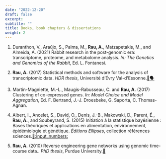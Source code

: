 ```yaml
---
date: "2022-12-20"
draft: false
excerpt:
subtitle: ""
title: Books, book chapters & dissertations
weight: 2
---
```


1. Duranthon, V., Araújo, S., Palma, M., **Rau, A.**, Matzapetakis, M., and Almeida, A. (2021) Rabbit research in the post-genomic era: transcriptome, proteome, and metabolome analysis. *In: The Genetics and Genomics of the Rabbit*, Ed. L. Fontanesi.

1. **Rau, A.** (2017) Statistical methods and software for the analysis of transcriptomic data. *HDR thesis*, Université d’Évry Val-d’Essonne.[:page_facing_up:](https://hal.inrae.fr/tel-02786130/document)[:speaking_head:](https://speakerdeck.com/andreamrau/hdr-defense-presentation)

1. Martin-Magniette, M.-L., Maugis-Rabusseau, C. and **Rau, A.** (2017) Clustering of co-expressed genes. *In: Model Choice and Model Aggregation*, Ed. F. Bertrand, J.-J. Droesbeke, G. Saporta, C. Thomas-Agnan.

1. Albert, I., Ancelet, S., David, O., Denis, J.-B., Makowski, D., Parent, É., **Rau, A.**, and Soubeyrand, S. (2015) Initiation à la statistique bayésienne : Bases théoriques et applications en alimentation, environnement, épidémiologie et génétique. *Éditions Ellipses*, collection références sciences.[:page_facing_up:](https://biobayes.mathnum.inrae.fr/ouvrage)[:input_numbers:](https://maiage.inrae.fr/fr/biobayesbook)

1. **Rau, A.** (2010) Reverse engineering gene networks using genomic time-course data.. *PhD thesis*, Purdue University.[:page_facing_up:](https://docs.lib.purdue.edu/dissertations/AAI3444841/)

